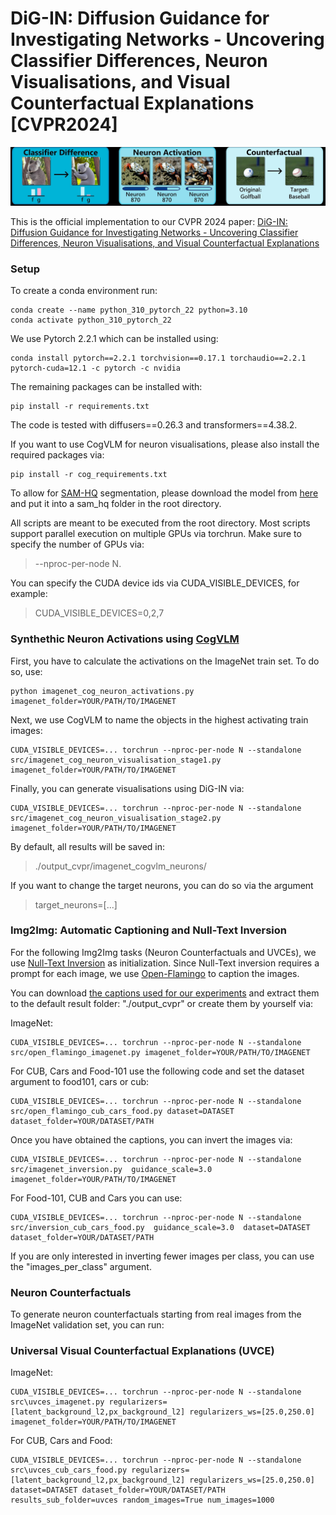 # DiG-IN: Diffusion Guidance for Investigating Networks - Uncovering Classifier Differences, Neuron Visualisations, and Visual Counterfactual Explanations [CVPR2024]


![Alt text](figures/teaser.jpg?raw=true "Title")

This is the official implementation to our CVPR 2024 paper: [DiG-IN: Diffusion Guidance for Investigating Networks - Uncovering Classifier Differences, Neuron Visualisations, and Visual Counterfactual Explanations](https://arxiv.org/abs/2311.17833)

### Setup
To create a conda environment run:

```
conda create --name python_310_pytorch_22 python=3.10
conda activate python_310_pytorch_22
```

We use Pytorch 2.2.1 which can be installed using:

```
conda install pytorch==2.2.1 torchvision==0.17.1 torchaudio==2.2.1 pytorch-cuda=12.1 -c pytorch -c nvidia
```

The remaining packages can be installed with:

```
pip install -r requirements.txt
```

The code is tested with diffusers==0.26.3 and transformers==4.38.2. 

If you want to use CogVLM for neuron visualisations, please also install the required packages via:

```
pip install -r cog_requirements.txt
```



To allow for [SAM-HQ](https://github.com/SysCV/sam-hq) segmentation, please download the model from [here](https://drive.google.com/file/d/1qobFYrI4eyIANfBSmYcGuWRaSIXfMOQ8/view)
and put it into a sam_hq folder in the root directory. 

All scripts are meant to be executed from the root directory. Most scripts support parallel execution on multiple GPUs via
torchrun. Make sure to specify the number of GPUs via: 
> --nproc-per-node N. 

You can specify the CUDA device ids via CUDA_VISIBLE_DEVICES, for example:

> CUDA_VISIBLE_DEVICES=0,2,7
> 

[//]: # (### Classifier Differences )

[//]: # ()
[//]: # (```)

[//]: # (CUDA_VISIBLE_DEVICES=... torchrun --nproc-per-node N --standalone src/imagenet_guided_generation.py classifier1= classifier2=)

[//]: # (```)


### Synthethic Neuron Activations using [CogVLM](https://github.com/THUDM/CogVLM)

First, you have to calculate the activations on the ImageNet train set. To do so, use:

```
python imagenet_cog_neuron_activations.py imagenet_folder=YOUR/PATH/TO/IMAGENET
```

Next, we use CogVLM to name the objects in the highest activating train images:

```
CUDA_VISIBLE_DEVICES=... torchrun --nproc-per-node N --standalone src/imagenet_cog_neuron_visualisation_stage1.py imagenet_folder=YOUR/PATH/TO/IMAGENET
```

Finally, you can generate visualisations using DiG-IN via:

```
CUDA_VISIBLE_DEVICES=... torchrun --nproc-per-node N --standalone src/imagenet_cog_neuron_visualisation_stage2.py imagenet_folder=YOUR/PATH/TO/IMAGENET
```

By default, all results will be saved in:

> ./output_cvpr/imagenet_cogvlm_neurons/

If you want to change the target neurons, you can do so via the argument

> target_neurons=[...]

### Img2Img: Automatic Captioning and Null-Text Inversion

For the following Img2Img tasks (Neuron Counterfactuals and UVCEs), we use [Null-Text Inversion](https://github.com/google/prompt-to-prompt/#null-text-inversion-for-editing-real-images) 
as initialization. Since Null-Text inversion requires a prompt for each image, we use [Open-Flamingo](https://github.com/mlfoundations/open_flamingo) to caption the images.

You can download [the captions used for our experiments](https://drive.google.com/file/d/1dN8OJC0zYvdVfLFcfNCWMj86oBab4-Iw/view?usp=sharing) and extract them to the default result folder: "./output_cvpr" or create them by yourself via:

ImageNet:
```
CUDA_VISIBLE_DEVICES=... torchrun --nproc-per-node N --standalone src/open_flamingo_imagenet.py imagenet_folder=YOUR/PATH/TO/IMAGENET
```

For CUB, Cars and Food-101 use the following code and set the dataset argument to food101, cars or cub:

```
CUDA_VISIBLE_DEVICES=... torchrun --nproc-per-node N --standalone src/open_flamingo_cub_cars_food.py dataset=DATASET dataset_folder=YOUR/DATASET/PATH
```

Once you have obtained the captions, you can invert the images via:

```
CUDA_VISIBLE_DEVICES=... torchrun --nproc-per-node N --standalone src/imagenet_inversion.py  guidance_scale=3.0 imagenet_folder=YOUR/PATH/TO/IMAGENET
```

For Food-101, CUB and Cars you can use:

```
CUDA_VISIBLE_DEVICES=... torchrun --nproc-per-node N --standalone src/inversion_cub_cars_food.py  guidance_scale=3.0  dataset=DATASET dataset_folder=YOUR/DATASET/PATH
```

If you are only interested in inverting fewer images per class, you can use the "images_per_class" argument. 


### Neuron Counterfactuals
To generate neuron counterfactuals starting from real images from the ImageNet validation set, you can run:


### Universal Visual Counterfactual Explanations (UVCE)
ImageNet:

```
CUDA_VISIBLE_DEVICES=... torchrun --nproc-per-node N --standalone src\uvces_imagenet.py regularizers=[latent_background_l2,px_background_l2] regularizers_ws=[25.0,250.0] imagenet_folder=YOUR/PATH/TO/IMAGENET
```

For CUB, Cars and Food:
```
CUDA_VISIBLE_DEVICES=... torchrun --nproc-per-node N --standalone src\uvces_cub_cars_food.py regularizers=[latent_background_l2,px_background_l2] regularizers_ws=[25.0,250.0] dataset=DATASET dataset_folder=YOUR/DATASET/PATH results_sub_folder=uvces random_images=True num_images=1000
```
